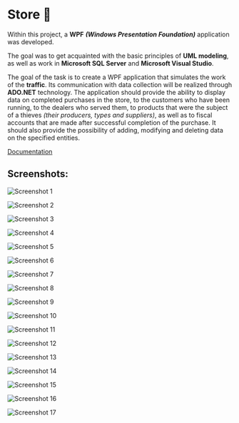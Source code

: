 # Store :convenience_store:

Within this project, a **WPF** ***(Windows Presentation Foundation)*** application was developed. 

The goal was to get acquainted with the basic principles of **UML modeling**, as well as work in **Microsoft SQL Server** and **Microsoft Visual Studio**.

The goal of the task is to create a WPF application that simulates the work of the **traffic**. 
Its communication with data collection will be realized through **ADO.NET** technology. 
The application should provide the ability to display data on completed purchases in the store, to the customers who have been running, to the dealers who served them, to products that were the subject of a thieves *(their producers, types and suppliers)*, as well as to fiscal accounts that are made after successful completion of the purchase. 
It should also provide the possibility of adding, modifying and deleting data on the specified entities.

[Documentation](https://vukan-markovic.github.io/Store/)

## Screenshots:

![Screenshot 1](https://cdn1.imggmi.com/uploads/2018/10/9/6536023eafe4c99e02129e976711be77-full.png)

![Screenshot 2](https://cdn1.imggmi.com/uploads/2018/10/9/c3bf05987c8a9998041943c48130d17a-full.png)

![Screenshot 3](https://cdn1.imggmi.com/uploads/2018/10/9/0cb18c1ce6cb912b473dc0d2e11d0588-full.png)

![Screenshot 4](https://cdn1.imggmi.com/uploads/2018/10/9/74e1d63e1c17546c90ed43e16ad09fe0-full.png)

![Screenshot 5](https://cdn1.imggmi.com/uploads/2018/10/9/88130c1030093892993c21eff130bdd0-full.png)

![Screenshot 6](https://cdn1.imggmi.com/uploads/2018/10/9/6835417fb374a3c411389d79c6aaff7c-full.png)

![Screenshot 7](https://cdn1.imggmi.com/uploads/2018/10/9/e770dc874f4f2f59cfcf0c293b54f437-full.png)

![Screenshot 8](https://cdn1.imggmi.com/uploads/2018/10/9/16379f494f48fe099687ed2fdb42da4f-full.png)

![Screenshot 9](https://cdn1.imggmi.com/uploads/2018/10/9/c2e18612efe67ee40a48dec4a6323b91-full.png)

![Screenshot 10](https://cdn1.imggmi.com/uploads/2018/10/9/f08df4299446fae6b09ef953ed2b0f8e-full.png)

![Screenshot 11](https://cdn1.imggmi.com/uploads/2018/10/9/d8cb3149974e0b2b72c55c5f397a0ecd-full.png)

![Screenshot 12](https://cdn1.imggmi.com/uploads/2018/10/9/c8211b1d69ec94b28e19500eed6728ca-full.png)

![Screenshot 13](https://cdn1.imggmi.com/uploads/2018/10/9/580c7615fe361d6b6d3fa2d2a19dbdd0-full.png)

![Screenshot 14](https://cdn1.imggmi.com/uploads/2018/10/9/2be72b2c8a3e90a9821db29b4981cd71-full.png)

![Screenshot 15](https://cdn1.imggmi.com/uploads/2018/10/9/e2105eb1518fdb073a77fd9af4032127-full.png)

![Screenshot 16](https://cdn1.imggmi.com/uploads/2018/10/9/ddfe943a48d8856f57f4e7d17e73cc97-full.png)

![Screenshot 17](https://cdn1.imggmi.com/uploads/2018/10/9/96599799e07e43bb78821feeb3dc9b9c-full.png)
